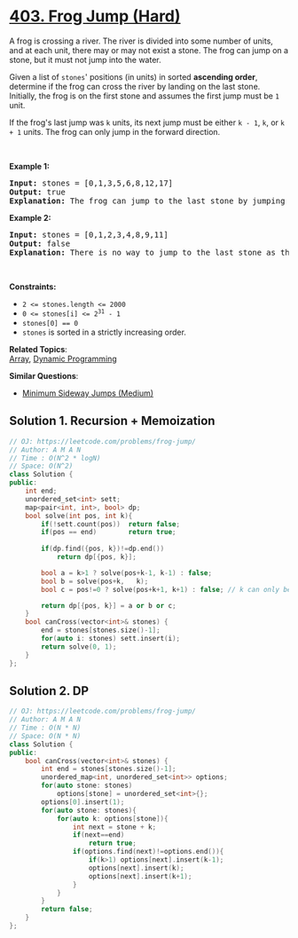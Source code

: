 # [403. Frog Jump (Hard)](https://leetcode.com/problems/frog-jump/)

<p>A frog is crossing a river. The river is divided into some number of units, and at each unit, there may or may not exist a stone. The frog can jump on a stone, but it must not jump into the water.</p>

<p>Given a list of <code>stones</code>' positions (in units) in sorted <strong>ascending order</strong>, determine if the frog can cross the river by landing on the last stone. Initially, the frog is on the first stone and assumes the first jump must be <code>1</code> unit.</p>

<p>If the frog's last jump was <code>k</code> units, its next jump must be either <code>k - 1</code>, <code>k</code>, or <code>k + 1</code> units. The frog can only jump in the forward direction.</p>

<p>&nbsp;</p>
<p><strong>Example 1:</strong></p>

<pre><strong>Input:</strong> stones = [0,1,3,5,6,8,12,17]
<strong>Output:</strong> true
<strong>Explanation:</strong> The frog can jump to the last stone by jumping 1 unit to the 2nd stone, then 2 units to the 3rd stone, then 2 units to the 4th stone, then 3 units to the 6th stone, 4 units to the 7th stone, and 5 units to the 8th stone.
</pre>

<p><strong>Example 2:</strong></p>

<pre><strong>Input:</strong> stones = [0,1,2,3,4,8,9,11]
<strong>Output:</strong> false
<strong>Explanation:</strong> There is no way to jump to the last stone as the gap between the 5th and 6th stone is too large.
</pre>

<p>&nbsp;</p>
<p><strong>Constraints:</strong></p>

<ul>
	<li><code>2 &lt;= stones.length &lt;= 2000</code></li>
	<li><code>0 &lt;= stones[i] &lt;= 2<sup>31</sup> - 1</code></li>
	<li><code>stones[0] == 0</code></li>
	<li><code>stones</code>&nbsp;is sorted in a strictly increasing order.</li>
</ul>


**Related Topics**:  
[Array](https://leetcode.com/tag/array/), [Dynamic Programming](https://leetcode.com/tag/dynamic-programming/)

**Similar Questions**:
* [Minimum Sideway Jumps (Medium)](https://leetcode.com/problems/minimum-sideway-jumps/)

## Solution 1. Recursion + Memoization

```cpp
// OJ: https://leetcode.com/problems/frog-jump/
// Author: A M A N
// Time : O(N^2 * logN)
// Space: O(N^2)
class Solution {
public:
    int end;
    unordered_set<int> sett;
    map<pair<int, int>, bool> dp;
    bool solve(int pos, int k){
        if(!sett.count(pos))  return false;
        if(pos == end)        return true;
        
        if(dp.find({pos, k})!=dp.end())
            return dp[{pos, k}];

        bool a = k>1 ? solve(pos+k-1, k-1) : false; 
        bool b = solve(pos+k,   k);
        bool c = pos!=0 ? solve(pos+k+1, k+1) : false; // k can only be 1 at the beginning

        return dp[{pos, k}] = a or b or c;
    }
    bool canCross(vector<int>& stones) {
        end = stones[stones.size()-1];
        for(auto i: stones) sett.insert(i);
        return solve(0, 1);
    }
};
```


## Solution 2. DP

```cpp
// OJ: https://leetcode.com/problems/frog-jump/
// Author: A M A N
// Time : O(N * N)
// Space: O(N * N)
class Solution {
public:
    bool canCross(vector<int>& stones) {
        int end = stones[stones.size()-1];
        unordered_map<int, unordered_set<int>> options;
        for(auto stone: stones) 
            options[stone] = unordered_set<int>{}; 
        options[0].insert(1);
        for(auto stone: stones){
            for(auto k: options[stone]){
                int next = stone + k;
                if(next==end)
                    return true;
                if(options.find(next)!=options.end()){
                    if(k>1) options[next].insert(k-1);
                    options[next].insert(k);
                    options[next].insert(k+1);
                }
            }
        }
        return false;
    }
};
```